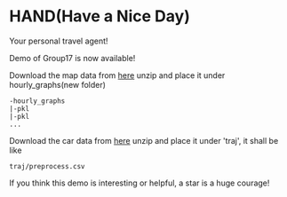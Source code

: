 # HAND(Have a Nice Day)

Your personal travel agent!

Demo of Group17 is now available!

Download the map data from [here](https://drive.google.com/file/d/16OEmMYO8IPrwdBZ5O7T_PQp_juIS77cy/view?usp=sharing) unzip and place it under hourly_graphs(new folder)
```
-hourly_graphs
|-pkl
|-pkl
...
```
Download the car data from [here](https://drive.google.com/file/d/1iqU8ncFBA6r9G3BluEUiez0gSeqCInMu/view?usp=sharing) unzip and place it under 'traj', it shall be like 

```
traj/preprocess.csv
```

If you think this demo is interesting or helpful, a star is a huge courage!
